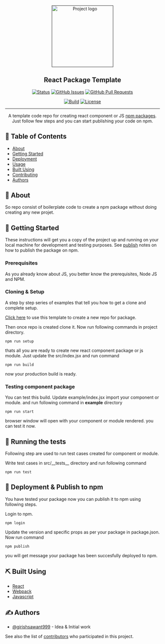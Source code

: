 <p align="center">
  <a href="" rel="noopener">
 <img height=200px src="https://repository-images.githubusercontent.com/440238977/c1bb2b56-2418-44b4-90b7-e68450db4ee7" alt="Project logo"></a>
</p>

<h2 align="center">React Package Template</h2>

<div align="center">

[![Status](https://img.shields.io/badge/status-active-success.svg)](#)
[![GitHub Issues](https://img.shields.io/github/issues/girishsawant999/react-package-template.svg)](https://github.com/girishsawant999/react-package-template/issues)
[![GitHub Pull Requests](https://img.shields.io/github/issues-pr/girishsawant999/react-package-template.svg)](https://github.com/girishsawant999/react-package-template/pulls)

[![Build ](https://img.shields.io/github/workflow/status/girishsawant999/react-package-template/CI/main)](https://github.com/girishsawant999/react-package-template/actions)
[![License](https://img.shields.io/badge/license-MIT-blue.svg)](/LICENSE)

</div>

---

<p align="center"> A template code repo for creating react component or JS <a href="https://www.npmjs.com" rel="noopener">npm packages</a>. Just follow few steps and you can start publishing your code on npm.
    <br> 
</p>

## 📝 Table of Contents

- [About](#about)
- [Getting Started](#getting_started)
- [Deployment](#deployment)
- [Usage](#usage)
- [Built Using](#built_using)
- [Contributing](./.github/CONTRIBUTING.md)
- [Authors](#authors)

## 🧐 About <a name = "about"></a>

So repo consist of boilerplate code to create a npm package without doing creating any new projet.

## 🏁 Getting Started <a name = "getting_started"></a>

These instructions will get you a copy of the project up and running on your local machine for development and testing purposes. See [publish](#deployment) notes on how to publish the package on npm.

### Prerequisites

As you already know about JS, you better know the prerequisites, Node JS and NPM.

### Cloning & Setup

A step by step series of examples that tell you how to get a clone and complete setup.

<a href="https://github.com/girishsawant999/react-package-template/generate">Click here</a> to use this template to create a new repo for package.

Then once repo is created clone it. Now run following commands in project directory.

```
npm run setup
```

thats all you are ready to create new react component package or js module. Just update the src/index.jsx and run command

```
npm run build
```

now your production build is ready.

### Testing component package

You can test this build. Update example/index.jsx import your component or module. and run following command in **example** directory

```
npm run start
```

browser window will open with your component or module rendered. you can test it now.

## 🔧 Running the tests <a name = "tests"></a>

Following step are used to run test cases created for component or module.

Write test cases in src/\_\_tests\_\_ directory and run following command

```
npm run test
```

## 🚀 Deployment & Publish to npm<a name = "deployment"></a>

You have tested your package now you can publish it to npm using following steps.

Login to npm.

```
npm login
```

Update the version and specific props as per your package in package.json. Now run command

```
npm publish
```

you will get message your package has been succesfully deployed to npm.

## ⛏️ Built Using <a name = "built_using"></a>

- [React](https://reactjs.org)
- [Webpack](https://webpack.js.org)
- [Javascript](https://developer.mozilla.org/en-US/)

## ✍️ Authors <a name = "authors"></a>

- [@girishsawant999](https://github.com/girishsawant999) - Idea & Initial work

See also the list of [contributors](https://github.com/girishsawant999/react-package-template/contributors) who participated in this project.
